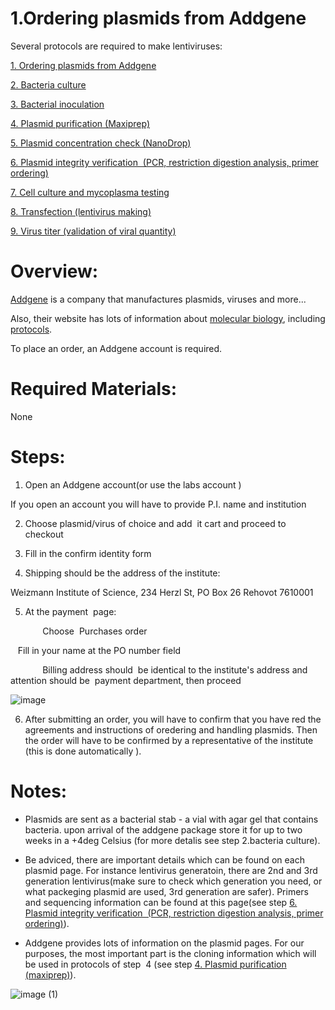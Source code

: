 1.Ordering plasmids from Addgene
=============================================

Several protocols are required to make lentiviruses:

[1.  Ordering plasmids from Addgene](https://github.com/NeuralSyntaxLab/lab-handbook/blob/main/Chemichals%2C%20Solutions%2C%20Dlutions%2C%20and%20Reagents/lentivirus%20production%20protocols/1.Ordering%20plasmids%20from%20Addgene.md)
    
[2.  Bacteria culture](https://github.com/NeuralSyntaxLab/lab-handbook/blob/main/Chemichals%2C%20Solutions%2C%20Dlutions%2C%20and%20Reagents/lentivirus%20production%20protocols/2.Bacteria%20culture.md)

[3.  Bacterial inoculation](https://github.com/NeuralSyntaxLab/lab-handbook/blob/main/Chemichals%2C%20Solutions%2C%20Dlutions%2C%20and%20Reagents/lentivirus%20production%20protocols/3.Bacterial%20inoculation.md)
    
[4.  Plasmid purification (Maxiprep)](https://github.com/NeuralSyntaxLab/lab-handbook/blob/main/Chemichals%2C%20Solutions%2C%20Dlutions%2C%20and%20Reagents/lentivirus%20production%20protocols/4.%20Plasmid%20purification.md)
    
[5.  Plasmid concentration check (NanoDrop)](https://github.com/NeuralSyntaxLab/lab-handbook/blob/main/Chemichals,%20Solutions,%20Dlutions,%20and%20Reagents/lentivirus%20production%20protocols/5.%20Plasmid%20concentration%20check.md)
    
[6.  Plasmid integrity verification  (PCR, restriction digestion analysis, primer ordering)](https://github.com/NeuralSyntaxLab/lab-handbook/blob/main/Chemichals%2C%20Solutions%2C%20Dlutions%2C%20and%20Reagents/lentivirus%20production%20protocols/6.Plasmid%20integrity%20verification(sequencing).md)
    
[7.  Cell culture and mycoplasma testing](https://github.com/NeuralSyntaxLab/lab-handbook/blob/main/Chemichals%2C%20Solutions%2C%20Dlutions%2C%20and%20Reagents/lentivirus%20production%20protocols/7.HEK%20293T%20cells%20split%20and%20maintenance.md)
    
[8. Transfection (lentivirus making)](https://github.com/NeuralSyntaxLab/lab-handbook/blob/main/Chemichals%2C%20Solutions%2C%20Dlutions%2C%20and%20Reagents/lentivirus%20production%20protocols/8.Transfection.md)
    
[9.  Virus titer (validation of viral quantity)](https://github.com/NeuralSyntaxLab/lab-handbook/blob/main/Chemichals%2C%20Solutions%2C%20Dlutions%2C%20and%20Reagents/lentivirus%20production%20protocols/9.Virus%20titer%20(validation%20of%20viral%20quantity).md)
    

Overview:
=========

[Addgene](https://www.addgene.org/) is a company that manufactures plasmids, viruses and more...

Also, their website has lots of information about [molecular biology](https://www.addgene.org/mol-bio-reference/), including [protocols](https://www.addgene.org/protocols/).

To place an order, an Addgene account is required.

Required Materials:
===================

None

Steps:
======

1.  Open an Addgene account(or use the labs account )
    

If you open an account you will have to provide P.I. name and institution

  

2.  Choose plasmid/virus of choice and add  it cart and proceed to checkout
    
3.  Fill in the confirm identity form
    
4.  Shipping should be the address of the institute:
    
Weizmann Institute of Science, 234 Herzl St, PO Box 26 Rehovot 7610001

5.  At the payment  page:
    

             Choose  Purchases order

   Fill in your name at the PO number field

             Billing address should  be identical to the institute's address and attention  should be  payment department, then proceed  

![image](https://user-images.githubusercontent.com/111876216/232285821-774a9d8c-26ba-4947-8930-47a059478300.png)


6.  After submitting an order, you will have to confirm that you have red the agreements and instructions of oredering and handling plasmids. Then the order will have to be confirmed by a representative of the institute (this is done automatically ).
    

Notes:
======

* Plasmids are sent as a bacterial stab - a vial with agar gel that contains bacteria. upon arrival of the addgene package store it for up to two weeks in a +4deg Celsius (for more detalis see step 2.bacteria culture).

* Be adviced, there are important details which can be found on each plasmid page. For instance lentivirus generatoin, there are 2nd and 3rd generation lentivirus(make sure to check which generation you need, or what packeging plasmid are used, 3rd generation are safer). 
Primers and sequencing information can be found at this page(see step [6.  Plasmid integrity verification  (PCR, restriction digestion analysis, primer ordering)](https://github.com/NeuralSyntaxLab/lab-handbook/blob/main/Chemichals%2C%20Solutions%2C%20Dlutions%2C%20and%20Reagents/lentivirus%20production%20protocols/6.plasmid%20integrity%20verification(sequencing).md)).
    
* Addgene provides lots of information on the plasmid pages. For our purposes, the most important part is the cloning information which will be used in protocols of step  4 (see step [4.  Plasmid purification (maxiprep)](https://github.com/NeuralSyntaxLab/lab-handbook/blob/main/Chemichals%2C%20Solutions%2C%20Dlutions%2C%20and%20Reagents/lentivirus%20production%20protocols/4.%20plasmid%20purification.md)).
    
![image (1)](https://user-images.githubusercontent.com/111876216/232285605-0c8b9572-0238-467a-aba8-16f41dd8c7e0.png)

